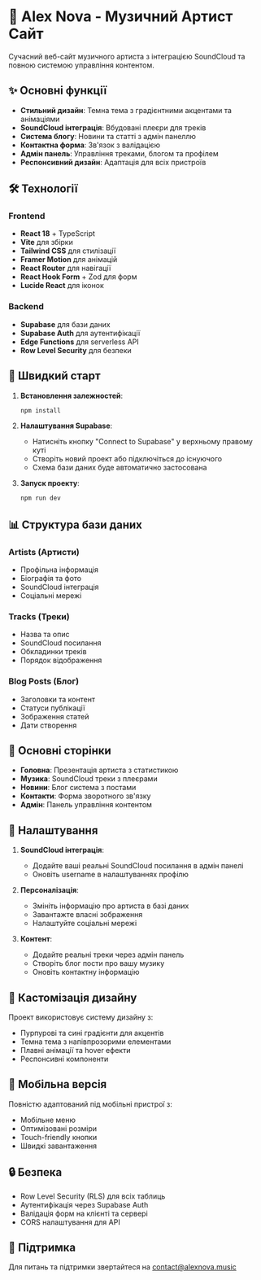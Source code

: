 # 🎵 Alex Nova - Музичний Артист Сайт

Сучасний веб-сайт музичного артиста з інтеграцією SoundCloud та повною системою управління контентом.

## ✨ Основні функції

- **Стильний дизайн**: Темна тема з градієнтними акцентами та анімаціями
- **SoundCloud інтеграція**: Вбудовані плеєри для треків
- **Система блогу**: Новини та статті з адмін панеллю
- **Контактна форма**: Зв'язок з валідацією
- **Адмін панель**: Управління треками, блогом та профілем
- **Респонсивний дизайн**: Адаптація для всіх пристроїв

## 🛠 Технології

### Frontend
- **React 18** + TypeScript
- **Vite** для збірки
- **Tailwind CSS** для стилізації
- **Framer Motion** для анімацій
- **React Router** для навігації
- **React Hook Form** + Zod для форм
- **Lucide React** для іконок

### Backend
- **Supabase** для бази даних
- **Supabase Auth** для аутентифікації
- **Edge Functions** для serverless API
- **Row Level Security** для безпеки

## 🚀 Швидкий старт

1. **Встановлення залежностей**:
   ```bash
   npm install
   ```

2. **Налаштування Supabase**:
   - Натисніть кнопку "Connect to Supabase" у верхньому правому куті
   - Створіть новий проект або підключіться до існуючого
   - Схема бази даних буде автоматично застосована

3. **Запуск проекту**:
   ```bash
   npm run dev
   ```

## 📊 Структура бази даних

### Artists (Артисти)
- Профільна інформація
- Біографія та фото
- SoundCloud інтеграція
- Соціальні мережі

### Tracks (Треки)
- Назва та опис
- SoundCloud посилання
- Обкладинки треків
- Порядок відображення

### Blog Posts (Блог)
- Заголовки та контент
- Статуси публікації
- Зображення статей
- Дати створення

## 🎯 Основні сторінки

- **Головна**: Презентація артиста з статистикою
- **Музика**: SoundCloud треки з плеєрами
- **Новини**: Блог система з постами
- **Контакти**: Форма зворотного зв'язку
- **Адмін**: Панель управління контентом

## 🔧 Налаштування

1. **SoundCloud інтеграція**:
   - Додайте ваші реальні SoundCloud посилання в адмін панелі
   - Оновіть username в налаштуваннях профілю

2. **Персоналізація**:
   - Змініть інформацію про артиста в базі даних
   - Завантажте власні зображення
   - Налаштуйте соціальні мережі

3. **Контент**:
   - Додайте реальні треки через адмін панель
   - Створіть блог пости про вашу музику
   - Оновіть контактну інформацію

## 🎨 Кастомізація дизайну

Проект використовує систему дизайну з:
- Пурпурові та сині градієнти для акцентів
- Темна тема з напівпрозорими елементами
- Плавні анімації та hover ефекти
- Респонсивні компоненти

## 📱 Мобільна версія

Повністю адаптований під мобільні пристрої з:
- Мобільне меню
- Оптимізовані розміри
- Touch-friendly кнопки
- Швидкі завантаження

## 🔒 Безпека

- Row Level Security (RLS) для всіх таблиць
- Аутентифікація через Supabase Auth
- Валідація форм на клієнті та сервері
- CORS налаштування для API

## 📧 Підтримка

Для питань та підтримки звертайтеся на contact@alexnova.music